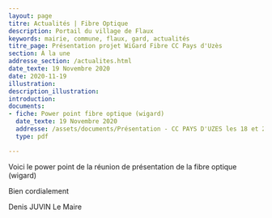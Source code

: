 ```yaml
---
layout: page
titre: Actualités | Fibre Optique
description: Portail du village de Flaux
keywords: mairie, commune, flaux, gard, actualités
titre_page: Présentation projet WiGard Fibre CC Pays d'Uzès 
section: À la une
addresse_section: /actualites.html
date_texte: 19 Novembre 2020
date: 2020-11-19
illustration: 
description_illustration: 
introduction: 
documents:
- fiche: Power point fibre optique (wigard)
  date_texte: 19 Novembre 2020
  addresse: /assets/documents/Présentation - CC PAYS D'UZES les 18 et 26 novembre 2020 V4.pdf
  type: pdf

---
```

Voici le power point de la réunion de présentation de la fibre optique (wigard)

Bien cordialement

Denis JUVIN
Le Maire

